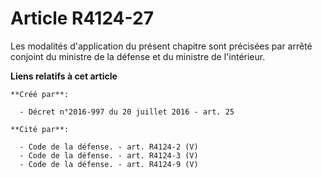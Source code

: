 # Article R4124-27

Les modalités d'application du présent chapitre sont précisées par arrêté conjoint du ministre de la défense et du ministre
de l'intérieur.

**Liens relatifs à cet article**

	**Créé par**:

	  - Décret n°2016-997 du 20 juillet 2016 - art. 25

	**Cité par**:

	  - Code de la défense. - art. R4124-2 (V)
	  - Code de la défense. - art. R4124-3 (V)
	  - Code de la défense. - art. R4124-9 (V)
